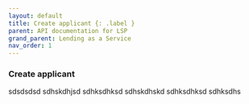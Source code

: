 ```yaml
---
layout: default
title: Create applicant {: .label }
parent: API documentation for LSP
grand_parent: Lending as a Service
nav_order: 1
---
```


### Create applicant


sdsdsdsd
sdhskdhjsd
sdhksdhksd
sdhskdhskd
sdhksdhksd
sdhksdhs